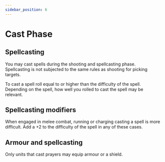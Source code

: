 ```yaml
---
sidebar_position: 6
---
```

# Cast Phase

## Spellcasting
You may cast spells during the shooting and spellcasting phase. Spellcasting is not subjected to the same rules as shooting for picking targets.

To cast a spell roll equal to or higher than the difficulty of the spell. Depending on the spell, how well you rolled to cast the spell may be relevant.

## Spellcasting modifiers
When engaged in melee combat, running or charging casting a spell is more difficult. Add a +2 to the difficulty of the spell in any of these cases.

## Armour and spellcasting
Only units that cast prayers may equip armour or a shield.

<!--
- Units that are Engaged in melee combat may not shoot
- Units that have Run this turn may not shoot
- Units that are stunned or dazed may not shoot or cast spells
- Spellcasting may still be performed even in melee or after running with +2 difficulty
-->